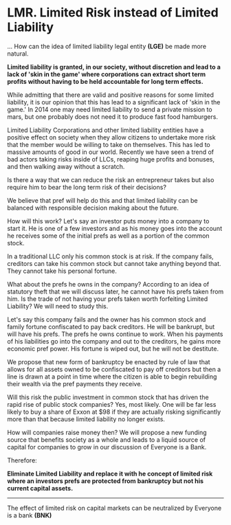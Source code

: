 # LMR. Limited Risk instead of Limited Liability

... How can the idea of limited liability legal entity **(LGE)** be made more natural.

**Limited liability is granted, in our society, without discretion and lead to a lack of 'skin in the game' where corporations can extract short term profits without having to be held accountable for long term effects.**



While admitting that there are valid and positive reasons for some limited liability, it is our opinion that this has lead to a significant lack of 'skin in the game.'  In 2014 one may need limited liability to send a private mission to mars, but one probably does not need it to produce fast food hamburgers.

Limited Liability Corporations and other limited liability entities have a positive effect on society when they allow citizens to undertake more risk that the member would be willing to take on themselves.  This has led to massive amounts of good in our world.  Recently we have seen a trend of bad actors taking risks inside of LLCs, reaping huge profits and bonuses, and then walking away without a scratch.

Is there a way that we can reduce the risk an entrepreneur takes but also require him to bear the long term risk of their decisions?

We believe that pref will help do this and that limited liability can be balanced with responsible decision making about the future.

How will this work?  Let's say an investor puts money into a company to start it.  He is one of a few investors and as his money goes into the account he receives some of the initial prefs as well as a portion of the common stock.

In a traditional LLC only his common stock is at risk.  If the company fails, creditors can take his common stock but cannot take anything beyond that.  They cannot take his personal fortune.

What about the prefs he owns in the company?  According to an idea of statutory theft that we will discuss later, he cannot have his prefs taken from him.  Is the trade of not having your prefs taken worth forfeiting Limited Liability?  We will need to study this.

Let's say this company fails and the owner has his common stock and family fortune confiscated to pay back creditors.  He will be bankrupt, but will have his prefs.  The prefs he owns continue to work. When his payments of his liabilities go into the company and out to the creditors, he gains more economic pref power.  His fortune is wiped out, but he will not be destitute.

We propose that new form of bankruptcy be enacted by rule of law that allows for all assets owned to be confiscated to pay off creditors but then a line is drawn at a point in time where the citizen is able to begin rebuilding their wealth via the pref payments they receive.

Will this risk the public investment in common stock that has driven the rapid rise of public stock companies?  Yes, most likely.  One will be far less likely to buy a share of Exxon at $98 if they are actually risking significantly more than that because limited liability no longer exists.

How will companies raise money then?  We will propose a new funding source that benefits society as a whole and leads to a liquid source of capital for companies to grow in our discussion of Everyone is a Bank.

Therefore:

**Eliminate Limited Liability and replace it with he concept of limited risk where an investors prefs are protected from bankruptcy but not his current capital assets.**

----------

The effect of limited risk on capital markets can be neutralized by Everyone is a bank **(BNK)**




